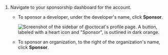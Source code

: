 1. Navigate to your sponsorship dashboard for the account.
   - To sponsor a developer, under the developer's name, click **Sponsor**.

      ![Screenshot of the sidebar of @octocat's profile page. A button, labeled with a heart icon and "Sponsor", is outlined in dark orange.](/assets/images/help/profile/sponsor-button.png)
   - To sponsor an organization, to the right of the organization's name, click **Sponsor**.
